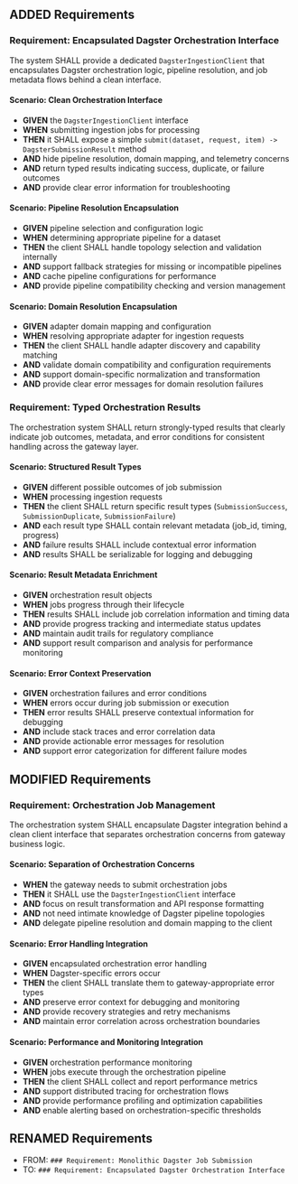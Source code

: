 ## ADDED Requirements

### Requirement: Encapsulated Dagster Orchestration Interface
The system SHALL provide a dedicated `DagsterIngestionClient` that encapsulates Dagster orchestration logic, pipeline resolution, and job metadata flows behind a clean interface.

#### Scenario: Clean Orchestration Interface
- **GIVEN** the `DagsterIngestionClient` interface
- **WHEN** submitting ingestion jobs for processing
- **THEN** it SHALL expose a simple `submit(dataset, request, item) -> DagsterSubmissionResult` method
- **AND** hide pipeline resolution, domain mapping, and telemetry concerns
- **AND** return typed results indicating success, duplicate, or failure outcomes
- **AND** provide clear error information for troubleshooting

#### Scenario: Pipeline Resolution Encapsulation
- **GIVEN** pipeline selection and configuration logic
- **WHEN** determining appropriate pipeline for a dataset
- **THEN** the client SHALL handle topology selection and validation internally
- **AND** support fallback strategies for missing or incompatible pipelines
- **AND** cache pipeline configurations for performance
- **AND** provide pipeline compatibility checking and version management

#### Scenario: Domain Resolution Encapsulation
- **GIVEN** adapter domain mapping and configuration
- **WHEN** resolving appropriate adapter for ingestion requests
- **THEN** the client SHALL handle adapter discovery and capability matching
- **AND** validate domain compatibility and configuration requirements
- **AND** support domain-specific normalization and transformation
- **AND** provide clear error messages for domain resolution failures

### Requirement: Typed Orchestration Results
The orchestration system SHALL return strongly-typed results that clearly indicate job outcomes, metadata, and error conditions for consistent handling across the gateway layer.

#### Scenario: Structured Result Types
- **GIVEN** different possible outcomes of job submission
- **WHEN** processing ingestion requests
- **THEN** the client SHALL return specific result types (`SubmissionSuccess`, `SubmissionDuplicate`, `SubmissionFailure`)
- **AND** each result type SHALL contain relevant metadata (job_id, timing, progress)
- **AND** failure results SHALL include contextual error information
- **AND** results SHALL be serializable for logging and debugging

#### Scenario: Result Metadata Enrichment
- **GIVEN** orchestration result objects
- **WHEN** jobs progress through their lifecycle
- **THEN** results SHALL include job correlation information and timing data
- **AND** provide progress tracking and intermediate status updates
- **AND** maintain audit trails for regulatory compliance
- **AND** support result comparison and analysis for performance monitoring

#### Scenario: Error Context Preservation
- **GIVEN** orchestration failures and error conditions
- **WHEN** errors occur during job submission or execution
- **THEN** error results SHALL preserve contextual information for debugging
- **AND** include stack traces and error correlation data
- **AND** provide actionable error messages for resolution
- **AND** support error categorization for different failure modes

## MODIFIED Requirements

### Requirement: Orchestration Job Management
The orchestration system SHALL encapsulate Dagster integration behind a clean client interface that separates orchestration concerns from gateway business logic.

#### Scenario: Separation of Orchestration Concerns
- **WHEN** the gateway needs to submit orchestration jobs
- **THEN** it SHALL use the `DagsterIngestionClient` interface
- **AND** focus on result transformation and API response formatting
- **AND** not need intimate knowledge of Dagster pipeline topologies
- **AND** delegate pipeline resolution and domain mapping to the client

#### Scenario: Error Handling Integration
- **GIVEN** encapsulated orchestration error handling
- **WHEN** Dagster-specific errors occur
- **THEN** the client SHALL translate them to gateway-appropriate error types
- **AND** preserve error context for debugging and monitoring
- **AND** provide recovery strategies and retry mechanisms
- **AND** maintain error correlation across orchestration boundaries

#### Scenario: Performance and Monitoring Integration
- **GIVEN** orchestration performance monitoring
- **WHEN** jobs execute through the orchestration pipeline
- **THEN** the client SHALL collect and report performance metrics
- **AND** support distributed tracing for orchestration flows
- **AND** provide performance profiling and optimization capabilities
- **AND** enable alerting based on orchestration-specific thresholds

## RENAMED Requirements

- FROM: `### Requirement: Monolithic Dagster Job Submission`
- TO: `### Requirement: Encapsulated Dagster Orchestration Interface`
